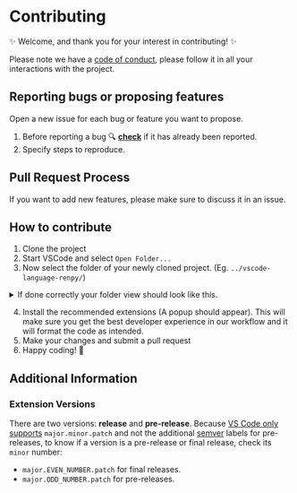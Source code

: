 # Contributing

:sparkles: Welcome, and thank you for your interest in contributing! :sparkles:

Please note we have a [code of conduct](https://github.com/LuqueDaniel/vscode-language-renpy/blob/master/CODE_OF_CONDUCT.md), please follow it in all your interactions with the project.

## Reporting bugs or proposing features

Open a new issue for each bug or feature you want to propose.

1. Before reporting a bug :mag: **[check](https://github.com/LuqueDaniel/vscode-language-renpy/issues)** if it has
   already been reported.
2. Specify steps to reproduce.

## Pull Request Process

If you want to add new features, please make sure to discuss it in an issue.

## How to contribute

1. Clone the project
2. Start VSCode and select `Open Folder...`
3. Now select the folder of your newly cloned project. (Eg. `../vscode-language-renpy/`)

<details><summary>If done correctly your folder view should look like this.</summary>

![image](https://user-images.githubusercontent.com/60387522/176013833-e5d39ebc-0b13-4a6f-b10c-c2e3b4f68f67.png)

</details>

4. Install the recommended extensions (A popup should appear). This will make sure you get the best developer experience in our workflow and it will format the code as intended.
5. Make your changes and submit a pull request
6. Happy coding! 🚀

## Additional Information

### Extension Versions

There are two versions: **release** and **pre-release**. Because [VS Code only supports](https://code.visualstudio.com/api/working-with-extensions/publishing-extension#prerelease-extensions) `major.minor.patch` and not the additional [semver](https://semver.org/) labels for pre-releases, to know if a version is a pre-release or final release, check its `minor` number:

* `major.EVEN_NUMBER.patch` for final releases.
* `major.ODD_NUMBER.patch` for pre-releases.
